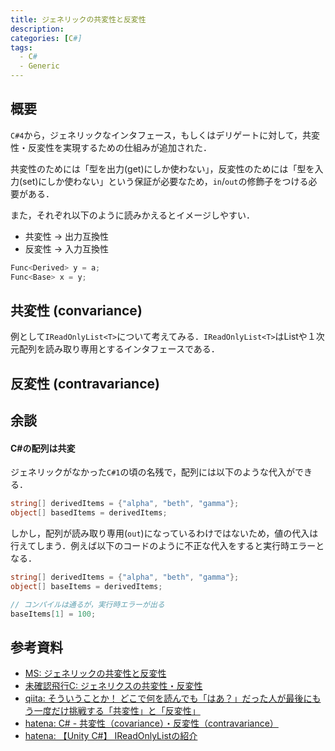```yaml
---
title: ジェネリックの共変性と反変性
description: 
categories: [C#]
tags:
  - C#
  - Generic
---
```


## 概要

`C#4`から，ジェネリックなインタフェース，もしくはデリゲートに対して，共変性・反変性を実現するための仕組みが追加された．

共変性のためには「型を出力(get)にしか使わない」，反変性のためには「型を入力(set)にしか使わない」という保証が必要なため，`in`/`out`の修飾子をつける必要がある．

また，それぞれ以下のように読みかえるとイメージしやすい．
- 共変性 → 出力互換性
- 反変性 → 入力互換性

```cs
Func<Derived> y = a;
Func<Base> x = y;
```

## 共変性 (convariance)

例として`IReadOnlyList<T>`について考えてみる．`IReadOnlyList<T>`はList<T>や１次元配列を読み取り専用とするインタフェースである．




## 反変性 (contravariance)

## 余談

#### C#の配列は共変

ジェネリックがなかった`C#1`の頃の名残で，配列には以下のような代入ができる．

```cs
string[] derivedItems = {"alpha", "beth", "gamma"};
object[] basedItems = derivedItems;
```

しかし，配列が読み取り専用(`out`)になっているわけではないため，値の代入は行えてしまう．例えば以下のコードのように不正な代入をすると実行時エラーとなる．

```cs
string[] derivedItems = {"alpha", "beth", "gamma"};
object[] baseItems = derivedItems;

// コンパイルは通るが，実行時エラーが出る
baseItems[1] = 100;
```



## 参考資料
- [MS: ジェネリックの共変性と反変性](https://learn.microsoft.com/ja-jp/dotnet/standard/generics/covariance-and-contravariance)
- [未確認飛行C: ジェネリクスの共変性・反変性](https://ufcpp.net/study/csharp/sp4_variance.html)
- [qiita: そういうことか！ どこで何を読んでも「はあ？」だった人が最後にもう一度だけ挑戦する「共変性」と「反変性」](https://qiita.com/CodeOne/items/730480791c2e98b40d66)
- [hatena: C# - 共変性（covariance）・反変性（contravariance）](https://fineworks-fine.hatenablog.com/entry/2023/06/29/073000)
- [hatena: 【Unity C#】 IReadOnlyListの紹介](https://tsgcpp.hateblo.jp/entry/2021/10/30/184507)